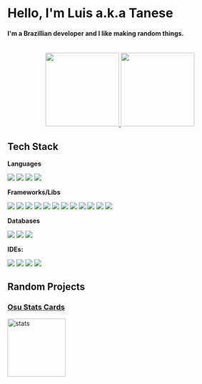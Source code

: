 # Hello, I'm Luis a.k.a Tanese

<h4>I'm a Brazillian developer and I like making random things.</h4>
<br>
<div align="center">
    <a href="https://github.com/Luis-Tanese">
        <img height="165" src="https://github-readme-stats.vercel.app/api?username=Luis-Tanese&show_icons=true&theme=tokyonight&include_all_commits=true&count_private=true"/>
        <img height="165" src="https://github-readme-stats.vercel.app/api/top-langs/?username=Luis-Tanese&layout=compact&langs_count=10&theme=tokyonight&count_private=true"/>
    </a>
</div>

## Tech Stack
<p><b>Languages</b></p>

![](https://img.shields.io/badge/C%23-239120?style=for-the-badge&logo=csharp&logoColor=white) ![](https://img.shields.io/badge/JavaScript-323330?style=for-the-badge&logo=javascript&logoColor=F7DF1E) ![](https://img.shields.io/badge/HTML5-E34F26?style=for-the-badge&logo=html5&logoColor=white) ![](https://img.shields.io/badge/CSS3-1572B6?style=for-the-badge&logo=css3&logoColor=white)

<p><b>Frameworks/Libs</b></p>

![](https://img.shields.io/badge/.NET-512BD4?style=for-the-badge&logo=dotnet&logoColor=white) ![](https://img.shields.io/badge/Blazor-512BD4?style=for-the-badge&logo=blazor&logoColor=white) ![](https://img.shields.io/badge/NuGet-004880?style=for-the-badge&logo=nuget&logoColor=white) ![](https://img.shields.io/badge/Bootstrap-563D7C?style=for-the-badge&logo=bootstrap&logoColor=white) ![](https://img.shields.io/badge/Node%20js-339933?style=for-the-badge&logo=nodedotjs&logoColor=white) ![](https://img.shields.io/badge/Express%20js-000000?style=for-the-badge&logo=express&logoColor=white) ![](https://img.shields.io/badge/axios-671ddf?&style=for-the-badge&logo=axios&logoColor=white) ![](https://img.shields.io/badge/Socket.io-010101?&style=for-the-badge&logo=Socket.io&logoColor=white) ![](https://img.shields.io/badge/npm-CB3837?style=for-the-badge&logo=npm&logoColor=white) ![](https://img.shields.io/badge/firebase-ffca28?style=for-the-badge&logo=firebase&logoColor=black) ![](https://img.shields.io/badge/Material%20UI-007FFF?style=for-the-badge&logo=mui&logoColor=white) ![](https://img.shields.io/badge/Sass-CC6699?style=for-the-badge&logo=sass&logoColor=white) 

<p><b>Databases</b></p>

![](https://img.shields.io/badge/MySQL-005C84?style=for-the-badge&logo=mysql&logoColor=white) ![](https://img.shields.io/badge/PostgreSQL-316192?style=for-the-badge&logo=postgresql&logoColor=white) ![](https://img.shields.io/badge/redis-%23DD0031.svg?&style=for-the-badge&logo=redis&logoColor=white)

<p><b>IDEs:</b></p>

![](https://img.shields.io/badge/VSCode-0078D4?style=for-the-badge&logo=visual%20studio%20code&logoColor=white) ![](https://img.shields.io/badge/Visual_Studio-5C2D91?style=for-the-badge&logo=visual%20studio&logoColor=white) ![](https://img.shields.io/badge/Notepad++-90E59A.svg?style=for-the-badge&logo=notepad%2B%2B&logoColor=black) ![](https://img.shields.io/badge/IntelliJ_IDEA-000000.svg?style=for-the-badge&logo=intellij-idea&logoColor=white)

## Random Projects
<h3><a href="https://github.com/Luis-Tanese/osu-profile-stats/" target="_blank">Osu Stats Cards</a></h3>
<a href="https://github.com/Luis-Tanese/osu-profile-stats/" target="_blank">
    <img src="https://osu-profile-stats.vercel.app/api/profile-stats/tanese" height="130" alt="stats">
</a>

